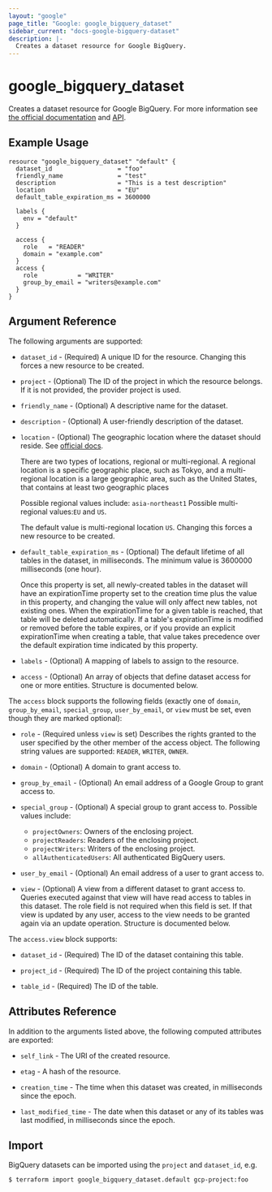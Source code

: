 ```yaml
---
layout: "google"
page_title: "Google: google_bigquery_dataset"
sidebar_current: "docs-google-bigquery-dataset"
description: |-
  Creates a dataset resource for Google BigQuery.
---
```


# google_bigquery_dataset

Creates a dataset resource for Google BigQuery. For more information see
[the official documentation](https://cloud.google.com/bigquery/docs/) and
[API](https://cloud.google.com/bigquery/docs/reference/rest/v2/datasets).


## Example Usage

```hcl
resource "google_bigquery_dataset" "default" {
  dataset_id                  = "foo"
  friendly_name               = "test"
  description                 = "This is a test description"
  location                    = "EU"
  default_table_expiration_ms = 3600000

  labels {
    env = "default"
  }

  access {
    role   = "READER"
    domain = "example.com"
  }
  access {
    role           = "WRITER"
    group_by_email = "writers@example.com"
  }
}
```

## Argument Reference

The following arguments are supported:

* `dataset_id` - (Required) A unique ID for the resource.
    Changing this forces a new resource to be created.

* `project` - (Optional) The ID of the project in which the resource belongs. If it
    is not provided, the provider project is used.

* `friendly_name` - (Optional) A descriptive name for the dataset.

* `description` - (Optional) A user-friendly description of the dataset.

* `location` - (Optional) The geographic location where the dataset should reside.
    See [official docs](https://cloud.google.com/bigquery/docs/dataset-locations).

    There are two types of locations, regional or multi-regional.
    A regional location is a specific geographic place, such as Tokyo, and a
    multi-regional location is a large geographic area, such as the United States,
    that contains at least two geographic places

    Possible regional values include: `asia-northeast1`
    Possible multi-regional values:`EU` and `US`.

    The default value is multi-regional location `US`.
    Changing this forces a new resource to be created.

* `default_table_expiration_ms` - (Optional) The default lifetime of all
    tables in the dataset, in milliseconds. The minimum value is 3600000
    milliseconds (one hour).

    Once this property is set, all newly-created
    tables in the dataset will have an expirationTime property set to the
    creation time plus the value in this property, and changing the value
    will only affect new tables, not existing ones. When the
    expirationTime for a given table is reached, that table will be
    deleted automatically. If a table's expirationTime is modified or
    removed before the table expires, or if you provide an explicit
    expirationTime when creating a table, that value takes precedence
    over the default expiration time indicated by this property.

* `labels` - (Optional) A mapping of labels to assign to the resource.

* `access` - (Optional) An array of objects that define dataset access for
    one or more entities. Structure is documented below.

The `access` block supports the following fields (exactly one of `domain`,
`group_by_email`, `special_group`, `user_by_email`, or `view` must be set,
even though they are marked optional):
* `role` - (Required unless `view` is set) Describes the rights granted to
    the user specified by the other member of the access object. The following
    string values are supported: `READER`, `WRITER`, `OWNER`.

* `domain` - (Optional) A domain to grant access to.

* `group_by_email` - (Optional) An email address of a Google Group to grant
    access to.

* `special_group` - (Optional) A special group to grant access to.
  Possible values include:
  * `projectOwners`: Owners of the enclosing project.
  * `projectReaders`: Readers of the enclosing project.
  * `projectWriters`: Writers of the enclosing project.
  * `allAuthenticatedUsers`: All authenticated BigQuery users.

* `user_by_email` - (Optional) An email address of a user to grant access to.

* `view` - (Optional) A view from a different dataset to grant access to.
    Queries executed against that view will have read access to tables in this
    dataset. The role field is not required when this field is set. If that
    view is updated by any user, access to the view needs to be granted again
    via an update operation. Structure is documented below.

The `access.view` block supports:
* `dataset_id` - (Required) The ID of the dataset containing this table.

* `project_id` - (Required) The ID of the project containing this table.

* `table_id` - (Required) The ID of the table.

## Attributes Reference

In addition to the arguments listed above, the following computed attributes are
exported:

* `self_link` - The URI of the created resource.

* `etag` - A hash of the resource.

* `creation_time` - The time when this dataset was created, in milliseconds since the epoch.

* `last_modified_time` -  The date when this dataset or any of its tables was last modified,
  in milliseconds since the epoch.

## Import

BigQuery datasets can be imported using the `project` and `dataset_id`, e.g.

```
$ terraform import google_bigquery_dataset.default gcp-project:foo
```
